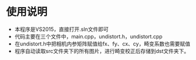 # 使用说明
* 本程序是VS2015，直接打开.sln文件即可
* 代码主要在三个文件中，main.cpp，undistort.h，undistort.cpp
* 在undistort.h中把相机内参矩阵赋值给fx、fy、cx、cy，畸变系数也需要赋值
* 程序自动读取src文件夹下的所有图片，进行畸变校正后存储到dst文件夹下。